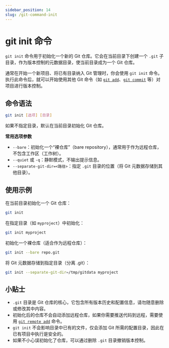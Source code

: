 ```yaml
---
sidebar_position: 14
slug: /git-command-init
---
```


# git init 命令

`git init` 命令用于初始化一个新的 Git 仓库。它会在当前目录下创建一个 `.git` 子目录，作为版本控制的元数据目录，使当前目录成为一个 Git 仓库。

通常在开始一个新项目、将已有目录纳入 Git 管理时，你会使用 `git init` 命令。执行此命令后，就可以开始使用其他 Git 命令（如 [`git add`](/git/git-command-add/)、[`git commit`](/git/git-command-commit/) 等）对项目进行版本控制。



## 命令语法

```bash
git init [选项] [目录]
```

如果不指定目录，默认在当前目录初始化 Git 仓库。

**常用选项参数**

- `--bare`：初始化一个“裸仓库”（bare repository），通常用于作为远程仓库，不包含工作区（工作树）。
- `--quiet` 或 `-q`：静默模式，不输出提示信息。
- `--separate-git-dir=<路径>`：指定 `.git` 目录的位置（将 Git 元数据存储到其他目录）。



## 使用示例

在当前目录初始化一个 Git 仓库：

```bash
git init
```

在指定目录（如 `myproject`）中初始化：

```bash
git init myproject
```

初始化一个裸仓库（适合作为远程仓库）：

```bash
git init --bare repo.git
```

将 Git 元数据存储到指定目录（分离 .git）：

```bash
git init --separate-git-dir=/tmp/gitdata myproject
```



## 小贴士

- `.git` 目录是 Git 仓库的核心，它包含所有版本历史和配置信息，请勿随意删除或修改其中内容。
- 初始化后的仓库不会自动添加远程仓库，如果你需要推送代码到远程，需要使用 [`git remote add`](/git/git-command-remote/) 命令。
- `git init` 不会影响目录中已有的文件，仅会添加 Git 所需的配置目录，因此在已有项目中执行是安全的。
- 如果不小心误初始化了仓库，可以通过删除 `.git` 目录撤销版本控制。

